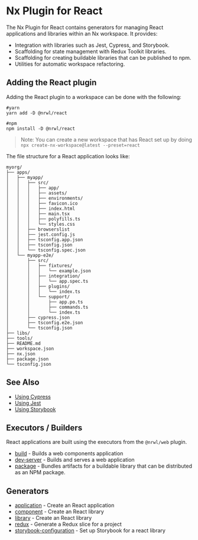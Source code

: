 # Nx Plugin for React

The Nx Plugin for React contains generators for managing React applications and libraries within an Nx workspace. It provides:

- Integration with libraries such as Jest, Cypress, and Storybook.
- Scaffolding for state management with Redux Toolkit libraries.
- Scaffolding for creating buildable libraries that can be published to npm.
- Utilities for automatic workspace refactoring.

## Adding the React plugin

Adding the React plugin to a workspace can be done with the following:

```shell script
#yarn
yarn add -D @nrwl/react
```

```shell script
#npm
npm install -D @nrwl/react
```

> Note: You can create a new workspace that has React set up by doing `npx create-nx-workspace@latest --preset=react`

The file structure for a React application looks like:

```treeview
myorg/
├── apps/
│   ├── myapp/
│   │   ├── src/
│   │   │   ├── app/
│   │   │   ├── assets/
│   │   │   ├── environments/
│   │   │   ├── favicon.ico
│   │   │   ├── index.html
│   │   │   ├── main.tsx
│   │   │   ├── polyfills.ts
│   │   │   └── styles.css
│   │   ├── browserslist
│   │   ├── jest.config.js
│   │   ├── tsconfig.app.json
│   │   ├── tsconfig.json
│   │   └── tsconfig.spec.json
│   └── myapp-e2e/
│       ├── src/
│       │   ├── fixtures/
│       │   │   └── example.json
│       │   ├── integration/
│       │   │   └── app.spec.ts
│       │   ├── plugins/
│       │   │   └── index.ts
│       │   └── support/
│       │       ├── app.po.ts
│       │       ├── commands.ts
│       │       └── index.ts
│       ├── cypress.json
│       ├── tsconfig.e2e.json
│       └── tsconfig.json
├── libs/
├── tools/
├── README.md
├── workspace.json
├── nx.json
├── package.json
└── tsconfig.json
```

## See Also

- [Using Cypress](/{{framework}}/cypress/overview)
- [Using Jest](/{{framework}}/jest/overview)
- [Using Storybook](/{{framework}}/storybook/overview)

## Executors / Builders

React applications are built using the executors from the `@nrwl/web` plugin.

- [build](/{{framework}}/web/build) - Builds a web components application
- [dev-server](/{{framework}}/web/package) - Builds and serves a web application
- [package](/{{framework}}/web/package) - Bundles artifacts for a buildable library that can be distributed as an NPM package.

## Generators

- [application](/{{framework}}/react/application) - Create an React application
- [component](/{{framework}}/react/component) - Create an React library
- [library](/{{framework}}/react/library) - Create an React library
- [redux](/{{framework}}/react/redux) - Generate a Redux slice for a project
- [storybook-configuration](/{{framework}}/react/storybook-configuration) - Set up Storybook for a react library
